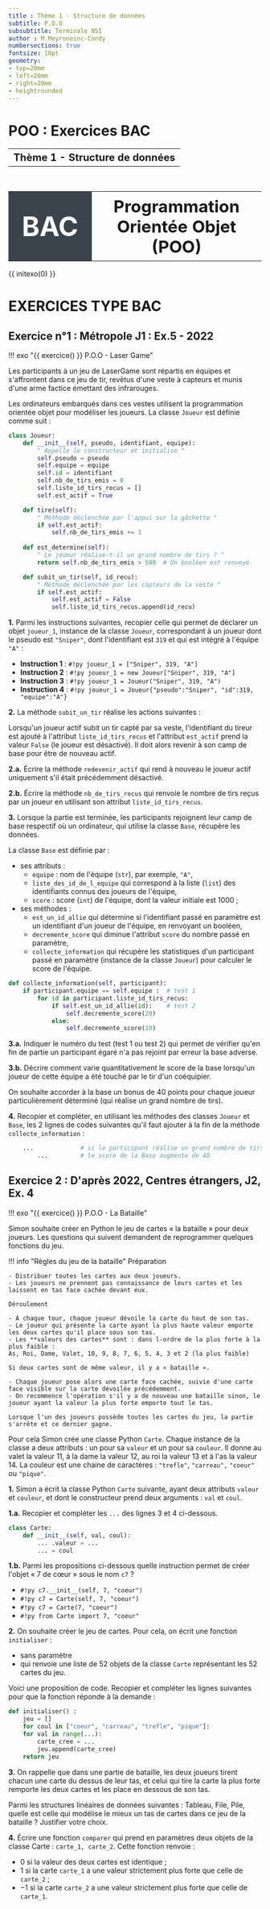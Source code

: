 ```yaml
---
title : Thème 1 - Structure de données
subtitle: P.O.O
subsubtitle: Terminale NSI
author : M.Meyroneinc-Condy
numbersections: true
fontsize: 10pt
geometry:
- top=20mm
- left=20mm
- right=20mm
- heightrounded    
--- 
```


POO : Exercices BAC
===

<table  class="redTable">
        <tr>
             <th  width="100%"; style="text-align:center;border:none;font-size:15pt;">Thème 1 - Structure de données
            </th>
        </tr>
</table>


<br>
<table  class="redTable">
        <tr >
            <th width="20%"; style="background-color: #3B444B;color:white;text-align:center;border:none;font-size:40pt;">
            BAC
            </th>
            <th  width="80%"; style="text-align:center;border:none;font-size:25pt;">Programmation Orientée Objet (POO)</th>
        </tr>
</table>


{{ initexo(0) }}

EXERCICES TYPE BAC
===

## Exercice n°1 : Métropole J1 : Ex.5 - 2022



!!! exo "{{ exercice() }} P.O.O - Laser Game"

Les participants à un jeu de LaserGame sont répartis en équipes et s'affrontent dans ce jeu de tir, revêtus d'une veste à capteurs et munis d'une arme factice émettant des infrarouges.

Les ordinateurs embarqués dans ces vestes utilisent la programmation orientée objet pour modéliser les joueurs. La classe `Joueur` est définie comme suit :

```python linenums="1"
class Joueur:
    def __init__(self, pseudo, identifiant, equipe):
        " Appelle le constructeur et initialise "
        self.pseudo = pseudo
        self.equipe = equipe
        self.id = identifiant
        self.nb_de_tirs_emis = 0
        self.liste_id_tirs_recus = []
        self.est_actif = True

    def tire(self):
        " Méthode déclenchée par l'appui sur la gâchette "
        if self.est_actif:
            self.nb_de_tirs_emis += 1
    
    def est_determine(self):
        " Le joueur réalise-t-il un grand nombre de tirs ? "
        return self.nb_de_tirs_emis > 500  # Un booléen est renvoyé.

    def subit_un_tir(self, id_recu):
        " Méthode déclenchée par les capteurs de la veste "
        if self.est_actif:
            self.est_actif = False
            self.liste_id_tirs_recus.append(id_recu)
```


**1.** Parmi les instructions suivantes, recopier celle qui permet de déclarer un objet `joueur_1`, instance de la classe `Joueur`, correspondant à un joueur dont le pseudo est `"Sniper"`, dont l'identifiant est `319` et qui est intégré à l'équipe `"A"` :

- **Instruction 1** : `#!py joueur_1 = ["Sniper", 319, "A"]`
- **Instruction 2** : `#!py joueur_1 = new Joueur["Sniper", 319, "A"]`
- **Instruction 3** : `#!py joueur_1 = Joueur("Sniper", 319, "A")`
- **Instruction 4** : `#!py joueur_1 = Joueur{"pseudo":"Sniper", "id":319, "equipe":"A"}`


**2.** La méthode `subit_un_tir` réalise les actions suivantes :

Lorsqu'un joueur actif subit un tir capté par sa veste, l'identifiant du tireur est ajouté à l'attribut `liste_id_tirs_recus` et l'attribut `est_actif` prend la valeur `False` (le joueur est désactivé). Il doit alors revenir à son camp de base pour être de nouveau actif.

**2.a.** Écrire la méthode `redevenir_actif` qui rend à nouveau le joueur actif uniquement s'il était précédemment désactivé.



**2.b.** Écrire la méthode `nb_de_tirs_recus` qui renvoie le nombre de tirs reçus par un joueur en utilisant son attribut `liste_id_tirs_recus`.



**3.** Lorsque la partie est terminée, les participants rejoignent leur camp de base respectif où un ordinateur, qui utilise la classe `Base`, récupère les données.

La classe `Base` est définie par :

- ses attributs :
    - `equipe` : nom de l'équipe (`str`), par exemple, `"A"`,
    - `liste_des_id_de_l_equipe` qui correspond à la liste (`list`) des identifiants connus des joueurs de l'équipe,
    - `score` : score (`int`) de l'équipe, dont la valeur initiale est 1000 ;
- ses méthodes :
    - `est_un_id_allie` qui détermine si l'identifiant passé en paramètre est un identifiant d'un joueur de l'équipe, en renvoyant un booléen,
    - `decremente_score` qui diminue l'attribut `score` du nombre passé en paramètre,
    - `collecte_information` qui récupère les statistiques d'un participant passé en paramètre (instance de la classe `Joueur`) pour calculer le score de l'équipe.

```python
def collecte_information(self, participant):
    if participant.equipe == self.equipe :  # test 1
        for id in participant.liste_id_tirs_recus:
            if self.est_un_id_allie(id):    # test 2
                self.decremente_score(20)
            else:
                self.decremente_score(10)
```


**3.a.** Indiquer le numéro du test (test 1 ou test 2) qui permet de vérifier qu'en fin de partie un participant égaré n'a pas rejoint par erreur la base adverse.

**3.b.** Décrire comment varie quantitativement le score de la base lorsqu'un joueur de cette équipe a été touché par le tir d'un coéquipier.


On souhaite accorder à la base un bonus de 40 points pour chaque joueur
particulièrement déterminé (qui réalise un grand nombre de tirs).

**4.** Recopier et compléter, en utilisant les méthodes des classes `Joueur` et `Base`, les 2 lignes de codes suivantes qu'il faut ajouter à la fin de la méthode `collecte_information` :

```python
    ...             # si le participant réalise un grand nombre de tirs
        ...         # le score de la Base augmente de 40
```


##  Exercice 2 : D'après 2022, Centres étrangers, J2, Ex. 4

!!! exo "{{ exercice() }} P.O.O - La Bataille"

Simon souhaite créer en Python le jeu de cartes « la bataille » pour deux joueurs.
Les questions qui suivent demandent de reprogrammer quelques fonctions du jeu.

!!! info "Règles du jeu de la bataille"
    Préparation

    - Distribuer toutes les cartes aux deux joueurs.
    - Les joueurs ne prennent pas connaissance de leurs cartes et les laissent en tas face cachée devant eux.

    Déroulement

    - À chaque tour, chaque joueur dévoile la carte du haut de son tas.
    - Le joueur qui présente la carte ayant la plus haute valeur emporte les deux cartes qu'il place sous son tas.
    - Les **valeurs des cartes** sont : dans l-ordre de la plus forte à la plus faible :
    As, Roi, Dame, Valet, 10, 9, 8, 7, 6, 5, 4, 3 et 2 (la plus faible)

    Si deux cartes sont de même valeur, il y a « bataille ».

    - Chaque joueur pose alors une carte face cachée, suivie d'une carte face visible sur la carte dévoilée précédemment.
    - On recommence l'opération s'il y a de nouveau une bataille sinon, le joueur ayant la valeur la plus forte emporte tout le tas.

    Lorsque l'un des joueurs possède toutes les cartes du jeu, la partie s'arrête et ce dernier gagne.


Pour cela Simon crée une classe Python `Carte`. Chaque instance de la classe a deux attributs : un pour sa `valeur` et un pour sa `couleur`. Il donne au valet la valeur $11$, à la dame la valeur $12$, au roi la valeur $13$ et à l'as la valeur $14$. La couleur est une chaine de caractères : `"trefle"`, `"carreau",` `"coeur"` ou `"pique"`.


**1.** Simon a écrit la classe Python `Carte` suivante, ayant deux attributs `valeur` et `couleur`, et dont le constructeur prend deux arguments : `val` et `coul`.

**1.a.** Recopier et compléter les `...` des lignes 3 et 4 ci-dessous.

```python linenums="1"
class Carte:
    def __init__(self, val, coul):
        ... .valeur = ...
        ... = coul
```



**1.b.** Parmi les propositions ci-dessous quelle instruction permet de créer l'objet « 7 de cœur » sous le nom `c7` ?

- `#!py c7.__init__(self, 7, "coeur")`
- `#!py c7 = Carte(self, 7, "coeur")`
- `#!py c7 = Carte(7, "coeur")`
- `#!py from Carte import 7, "coeur"`



**2.** On souhaite créer le jeu de cartes. Pour cela, on écrit une fonction `initialiser` :

- sans paramètre
- qui renvoie une liste de 52 objets de la classe `Carte` représentant les 52 cartes du jeu.

Voici une proposition de code. Recopier et compléter les lignes suivantes pour que la fonction réponde à la demande :

```python
def initialiser() :
    jeu = []
    for coul in ["coeur", "carreau", "trefle", "pique"]:
    for val in range(...):
        carte_cree = ...
        jeu.append(carte_cree)
    return jeu
```



**3.** On rappelle que dans une partie de bataille, les deux joueurs tirent chacun une carte du dessus de leur tas, et celui qui tire la carte la plus forte remporte les deux cartes et les place en dessous de son tas.

Parmi les structures linéaires de données suivantes : Tableau, File, Pile, quelle est celle qui modélise le mieux un tas de cartes dans ce jeu de la bataille ? Justifier votre choix.



**4.** Écrire une fonction `comparer` qui prend en paramètres deux objets de la classe Carte : `carte_1, carte_2`. Cette fonction renvoie :

- $0$ si la valeur des deux cartes est identique ;
- $1$ si la carte `carte_1` a une valeur strictement plus forte que celle de `carte_2` ;
- $-1$ si la carte `carte_2` a une valeur strictement plus forte que celle de `carte_1`.

